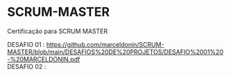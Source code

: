 # SCRUM-MASTER
Certificação para SCRUM MASTER

DESAFIO 01 : https://github.com/marceldonin/SCRUM-MASTER/blob/main/DESAFIOS%20DE%20PROJETOS/DESAFIO%2001%20-%20MARCELDONIN.pdf
</br>
DESAFIO 02 : 
